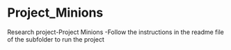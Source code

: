 # Project_Minions
Research project-Project Minions
-Follow the instructions in the readme file of the subfolder to run the project
